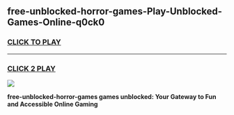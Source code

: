 
## free-unblocked-horror-games-Play-Unblocked-Games-Online-q0ck0
<h3>
<a href="https://premium76.site?title=free-unblocked-horror-games&ref=25A">CLICK TO PLAY</a></h3>
<hr>

<h3>
<a href="https://premium76.site?title=free-unblocked-horror-games&ref=25A">CLICK 2 PLAY</a>
  
</h3>

<a href="https://premium76.site?title=free-unblocked-horror-games&ref=25A"><img src="https://clearcache.store/games.png"></a>


**free-unblocked-horror-games games unblocked: Your Gateway to Fun and Accessible Online Gaming**

